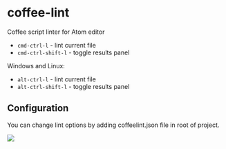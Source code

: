 # coffee-lint

Coffee script linter for Atom editor

* `cmd-ctrl-l` - lint current file
* `cmd-ctrl-shift-l` - toggle results panel

Windows and Linux:
* `alt-ctrl-l` - lint current file
* `alt-ctrl-shift-l` - toggle results panel

## Configuration
You can change lint options by adding coffeelint.json file in root of project.

![](https://raw.github.com/dotcypress/coffee-lint/master/screenshot.png)

